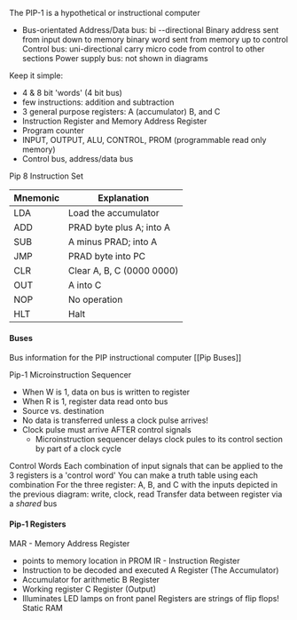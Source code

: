 The PIP-1 is a hypothetical or instructional computer
- Bus-orientated
	Address/Data bus: bi --directional
		Binary address sent from input down to memory
		binary word sent from memory up to control
	Control bus: uni-directional
		carry micro code from control to other sections
	Power supply bus: not shown in diagrams

Keep it simple:
- 4 & 8 bit 'words' (4 bit bus)
- few instructions: addition and subtraction
- 3 general purpose registers: A (accumulator) B, and C
- Instruction Register and Memory Address Register
- Program counter
- INPUT, OUTPUT, ALU, CONTROL, PROM (programmable read only memory)
- Control bus, address/data bus

Pip 8 Instruction Set

| Mnemonic | Explanation      |
| --- | ------------------------- |
| LDA | Load the accumulator                          |
| ADD | PRAD byte plus A; into A  |
| SUB | A minus PRAD; into A      |
| JMP | PRAD byte into PC         |
| CLR | Clear A, B, C (0000 0000) |
| OUT | A into C                  |
| NOP | No operation              |
| HLT | Halt                      |

#### Buses
Bus information for the PIP instructional computer [[Pip Buses]]

Pip-1 Microinstruction Sequencer
- When W is 1, data on bus is written to register
- When R is 1, register data read onto bus
- Source vs. destination
- No data is transferred unless a clock pulse arrives!
- Clock pulse must arrive AFTER control signals
	- Microinstruction sequencer delays clock pules to its control section by part of a clock cycle

Control Words
Each combination of input signals that can be applied to the 3 registers is a 'control word' You can make a truth table using each combination
For the three register: A, B, and C with the inputs depicted in the previous diagram: write, clock, read
Transfer data between register via a *shared* bus

#### Pip-1 Registers
MAR - Memory Address Register
- points to memory location in PROM
IR - Instruction Register
- Instruction to be decoded and executed
A Register (The Accumulator)
- Accumulator for arithmetic
B Register
- Working register
C Register (Output)
- Illuminates LED lamps on front panel
Registers are strings of flip flops! Static RAM